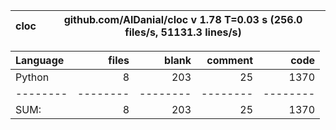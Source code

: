 cloc|github.com/AlDanial/cloc v 1.78  T=0.03 s (256.0 files/s, 51131.3 lines/s)
--- | ---

Language|files|blank|comment|code
:-------|-------:|-------:|-------:|-------:
Python|8|203|25|1370
--------|--------|--------|--------|--------
SUM:|8|203|25|1370
